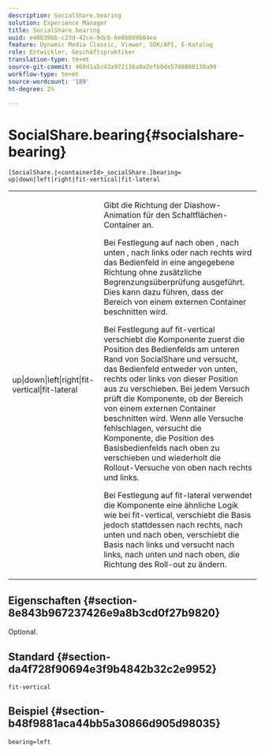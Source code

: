 ```yaml
---
description: SocialShare.bearing
solution: Experience Manager
title: SocialShare.bearing
uuid: e48b39bb-c23d-42ce-9dc6-6e8b0d9b04ea
feature: Dynamic Media Classic, Viewer, SDK/API, E-Katalog
role: Entwickler, Geschäftspraktiker
translation-type: tm+mt
source-git-commit: 469d1a5c43a972116a8a2efb0de5708800130a99
workflow-type: tm+mt
source-wordcount: '189'
ht-degree: 2%

---
```



# SocialShare.bearing{#socialshare-bearing}

`[SocialShare.|<containerId>_socialShare.]bearing= up|down|left|right|fit-vertical|fit-lateral`

<table id="table_0002BE81371D4E16A56FBEDD13FDF3C2"> 
 <tbody> 
  <tr> 
   <td colname="col1"> <p> <span class="codeph"> up|down|left|right|fit-vertical|fit-lateral  </span> </p> </td> 
   <td colname="col2"> <p> Gibt die Richtung der Diashow-Animation für den Schaltflächen-Container an. </p> <p> Bei Festlegung auf <span class="codeph"> nach oben </span>, <span class="codeph"> nach unten </span>, <span class="codeph"> nach links </span> oder <span class="codeph"> nach rechts </span> wird das Bedienfeld in eine angegebene Richtung ohne zusätzliche Begrenzungsüberprüfung ausgeführt. Dies kann dazu führen, dass der Bereich von einem externen Container beschnitten wird. </p> <p>Bei Festlegung auf <span class="codeph"> fit-vertical </span> verschiebt die Komponente zuerst die Position des Bedienfelds am unteren Rand von SocialShare und versucht, das Bedienfeld entweder von unten, rechts oder links von dieser Position aus zu verschieben. Bei jedem Versuch prüft die Komponente, ob der Bereich von einem externen Container beschnitten wird. Wenn alle Versuche fehlschlagen, versucht die Komponente, die Position des Basisbedienfelds nach oben zu verschieben und wiederholt die Rollout-Versuche von oben nach rechts und links. </p> <p>Bei Festlegung auf <span class="codeph"> fit-lateral </span> verwendet die Komponente eine ähnliche Logik wie bei fit-vertical, verschiebt die Basis jedoch stattdessen nach rechts, nach unten und nach oben, verschiebt die Basis nach links und versucht nach links, nach unten und nach oben, die Richtung des Roll-out zu ändern. </p> </td> 
  </tr> 
 </tbody> 
</table>

## Eigenschaften {#section-8e843b967237426e9a8b3cd0f27b9820}

Optional.

## Standard {#section-da4f728f90694e3f9b4842b32c2e9952}

`fit-vertical`

## Beispiel {#section-b48f9881aca44bb5a30866d905d98035}

`bearing=left`
